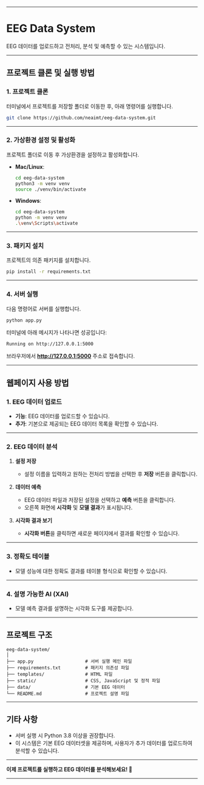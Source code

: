 
---

# **EEG Data System**

EEG 데이터를 업로드하고 전처리, 분석 및 예측할 수 있는 시스템입니다.

---

## **프로젝트 클론 및 실행 방법**

### **1. 프로젝트 클론**
터미널에서 프로젝트를 저장할 폴더로 이동한 후, 아래 명령어를 실행합니다.

```bash
git clone https://github.com/neaimt/eeg-data-system.git
```

---

### **2. 가상환경 설정 및 활성화**
프로젝트 폴더로 이동 후 가상환경을 설정하고 활성화합니다.

- **Mac/Linux**:
   ```bash
   cd eeg-data-system
   python3 -m venv venv
   source ./venv/bin/activate
   ```

- **Windows**:
   ```bash
   cd eeg-data-system
   python -m venv venv
   .\venv\Scripts\activate
   ```

---

### **3. 패키지 설치**
프로젝트의 의존 패키지를 설치합니다.

```bash
pip install -r requirements.txt
```

---

### **4. 서버 실행**
다음 명령어로 서버를 실행합니다.

```bash
python app.py
```

터미널에 아래 메시지가 나타나면 성공입니다:

```
Running on http://127.0.0.1:5000
```

브라우저에서 **http://127.0.0.1:5000** 주소로 접속합니다.

---

## **웹페이지 사용 방법**

### **1. EEG 데이터 업로드**
- **기능**: EEG 데이터를 업로드할 수 있습니다.  
- **추가**: 기본으로 제공되는 EEG 데이터 목록을 확인할 수 있습니다.

---

### **2. EEG 데이터 분석**
1. **설정 저장**  
   - 설정 이름을 입력하고 원하는 전처리 방법을 선택한 후 **저장** 버튼을 클릭합니다.

2. **데이터 예측**  
   - EEG 데이터 파일과 저장된 설정을 선택하고 **예측** 버튼을 클릭합니다.  
   - 오른쪽 화면에 **시각화** 및 **모델 결과**가 표시됩니다.

3. **시각화 결과 보기**  
   - **시각화 버튼**을 클릭하면 새로운 페이지에서 결과를 확인할 수 있습니다.

---

### **3. 정확도 테이블**
- 모델 성능에 대한 정확도 결과를 테이블 형식으로 확인할 수 있습니다.

---

### **4. 설명 가능한 AI (XAI)**
- 모델 예측 결과를 설명하는 시각화 도구를 제공합니다.

---

## **프로젝트 구조**
```
eeg-data-system/
│
├── app.py                   # 서버 실행 메인 파일
├── requirements.txt         # 패키지 의존성 파일
├── templates/               # HTML 파일
├── static/                  # CSS, JavaScript 및 정적 파일
├── data/                    # 기본 EEG 데이터
└── README.md                # 프로젝트 설명 파일
```

---

## **기타 사항**
- 서버 실행 시 Python 3.8 이상을 권장합니다.  
- 이 시스템은 기본 EEG 데이터셋을 제공하며, 사용자가 추가 데이터를 업로드하여 분석할 수 있습니다.

---

**이제 프로젝트를 실행하고 EEG 데이터를 분석해보세요! 🚀**

---
